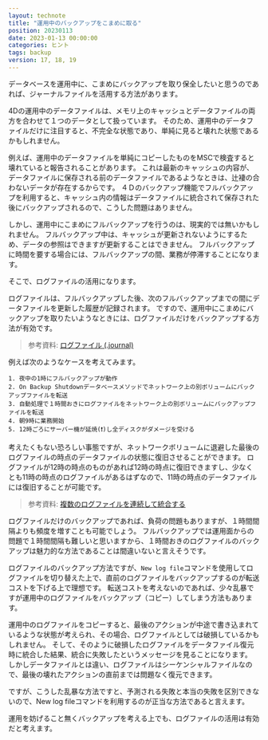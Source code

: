 ```yaml
---
layout: technote
title: "運用中のバックアップをこまめに取る"
position: 20230113
date: 2023-01-13 00:00:00
categories: ヒント
tags: backup
version: 17, 18, 19
---
```


データベースを運用中に、こまめにバックアップを取り保全したいと思うのであれば、ジャーナルファイルを活用する方法があります。

<!--more-->

4Dの運用中のデータファイルは、メモリ上のキャッシュとデータファイルの両方を合わせて１つのデータとして扱っています。
そのため、運用中のデータファイルだけに注目すると、不完全な状態であり、単純に見ると壊れた状態であるかもしれません。

例えば、運用中のデータファイルを単純にコピーしたものをMSCで検査すると壊れていると報告されることがあります。
これは最新のキャッシュの内容が、データファイルに保存される前のデータファイルであるようなときは、辻褄の合わないデータが存在するからです。
４Ｄのバックアップ機能でフルバックアップを利用すると、キャッシュ内の情報はデータファイルに統合されて保存された後にバックアップされるので、こうした問題はありません。

しかし、運用中にこまめにフルバックアップを行うのは、現実的では無いかもしれません。
フルバックアップ中は、キャッシュが更新されないようにするため、データの参照はできますが更新することはできません。
フルバックアップに時間を要する場合には、フルバックアップの間、業務が停滞することになります。

そこで、ログファイルの活用になります。

ログファイルは、フルバックアップした後、次のフルバックアップまでの間にデータファイルを更新した履歴が記録されます。
ですので、運用中にこまめにバックアップを取りたいようなときには、ログファイルだけをバックアップする方法が有効です。

> 参考資料: [ログファイル (.journal)](https://developer.4d.com/docs/ja/Backup/log)

例えば次のようなケースを考えてみます。

```
1. 夜中の1時にフルバックアップが動作
2. On Backup Shutdownデータベースメソッドでネットワーク上の別ボリュームにバックアップファイルを転送
3. 自動処理で１時間おきにログファイルをネットワーク上の別ボリュームにバックアップファイルを転送
4. 朝9時に業務開始
5. 12時ごろにサーバー機が延焼(❗)し全ディスクがダメージを受ける
```

考えたくもない恐ろしい事態ですが、ネットワークボリュームに退避した最後のログファイルの時点のデータファイルの状態に復旧させることができます。
ログファイルが12時の時点のものがあれば12時の時点に復旧できますし、少なくとも11時の時点のログファイルがあるはずなので、11時の時点のデータファイルには復旧することが可能です。

> 参考資料: [複数のログファイルを連続して統合する](https://developer.4d.com/docs/ja/MSC/restore/#%E8%A4%87%E6%95%B0%E3%81%AE%E3%83%AD%E3%82%B0%E3%83%95%E3%82%A1%E3%82%A4%E3%83%AB%E3%82%92%E9%80%A3%E7%B6%9A%E3%81%97%E3%81%A6%E7%B5%B1%E5%90%88%E3%81%99%E3%82%8B)

ログファイルだけのバックアップであれば、負荷の問題もありますが、１時間間隔よりも頻度を増すことも可能でしょう。
フルバックアップでは運用面からの問題で１時間間隔も難しいと思いますから、１時間おきのログファイルのバックアップは魅力的な方法であることは間違いないと言えそうです。

ログファイルのバックアップ方法ですが、`New log file`コマンドを使用してログファイルを切り替えた上で、直前のログファイルをバックアップするのが転送コストを下げる上で理想です。
転送コストを考えないのであれば、少々乱暴ですが運用中のログファイルをバックアップ（コピー）してしまう方法もあります。

運用中のログファイルをコピーすると、最後のアクションが中途で書き込まれているような状態が考えられ、その場合、ログファイルとしては破損しているかもしれません。
そして、そのように破損したログファイルをデータファイル復元時に統合した結果、統合に失敗したというメッセージを見ることになります。
しかしデータファイルとは違い、ログファイルはシーケンシャルファイルなので、最後の壊れたアクションの直前までは問題なく復元できます。

ですが、こうした乱暴な方法ですと、予測される失敗と本当の失敗を区別できないので、New log fileコマンドを利用するのが正当な方法であると言えます。

運用を妨げること無くバックアップを考える上でも、ログファイルの活用は有効だと考えます。
